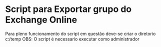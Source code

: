 # Script para Exportar grupo do Exchange Online

Para pleno funcionamento do script em questão deve-se criar o diretorio c:/temp
OBS: O script é necessario executar como administrador
